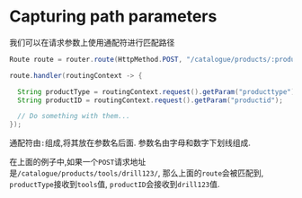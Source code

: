 # Capturing path parameters

我们可以在请求参数上使用通配符进行匹配路径

```java
Route route = router.route(HttpMethod.POST, "/catalogue/products/:productype/:productid/");

route.handler(routingContext -> {

  String productType = routingContext.request().getParam("producttype");
  String productID = routingContext.request().getParam("productid");

  // Do something with them...
});
```

通配符由`:`组成,将其放在参数名后面. 参数名由字母和数字下划线组成.

在上面的例子中,如果一个`POST`请求地址是`/catalogue/products/tools/drill123/`, 那么上面的`route`会被匹配到, `productType`接收到`tools`值, `productID`会接收到`drill123`值.


